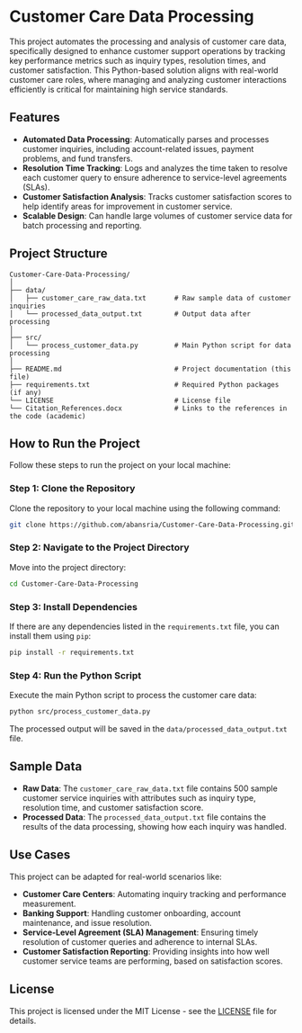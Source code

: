 
# Customer Care Data Processing

This project automates the processing and analysis of customer care data, specifically designed to enhance customer support operations by tracking key performance metrics such as inquiry types, resolution times, and customer satisfaction. This Python-based solution aligns with real-world customer care roles, where managing and analyzing customer interactions efficiently is critical for maintaining high service standards.

## Features
- **Automated Data Processing**: Automatically parses and processes customer inquiries, including account-related issues, payment problems, and fund transfers.
- **Resolution Time Tracking**: Logs and analyzes the time taken to resolve each customer query to ensure adherence to service-level agreements (SLAs).
- **Customer Satisfaction Analysis**: Tracks customer satisfaction scores to help identify areas for improvement in customer service.
- **Scalable Design**: Can handle large volumes of customer service data for batch processing and reporting.

## Project Structure
```
Customer-Care-Data-Processing/
│
├── data/
│   ├── customer_care_raw_data.txt       # Raw sample data of customer inquiries
│   └── processed_data_output.txt        # Output data after processing
│
├── src/
│   └── process_customer_data.py         # Main Python script for data processing
│
├── README.md                            # Project documentation (this file)
├── requirements.txt                     # Required Python packages (if any)
└── LICENSE                              # License file
└──	Citation_References.docx			 # Links to the references in the code (academic)
```

## How to Run the Project
Follow these steps to run the project on your local machine:

### Step 1: Clone the Repository
Clone the repository to your local machine using the following command:

```bash
git clone https://github.com/abansria/Customer-Care-Data-Processing.git
```

### Step 2: Navigate to the Project Directory
Move into the project directory:

```bash
cd Customer-Care-Data-Processing
```

### Step 3: Install Dependencies
If there are any dependencies listed in the `requirements.txt` file, you can install them using `pip`:

```bash
pip install -r requirements.txt
```

### Step 4: Run the Python Script
Execute the main Python script to process the customer care data:

```bash
python src/process_customer_data.py
```

The processed output will be saved in the `data/processed_data_output.txt` file.

## Sample Data
- **Raw Data**: The `customer_care_raw_data.txt` file contains 500 sample customer service inquiries with attributes such as inquiry type, resolution time, and customer satisfaction score.
- **Processed Data**: The `processed_data_output.txt` file contains the results of the data processing, showing how each inquiry was handled.

## Use Cases
This project can be adapted for real-world scenarios like:
- **Customer Care Centers**: Automating inquiry tracking and performance measurement.
- **Banking Support**: Handling customer onboarding, account maintenance, and issue resolution.
- **Service-Level Agreement (SLA) Management**: Ensuring timely resolution of customer queries and adherence to internal SLAs.
- **Customer Satisfaction Reporting**: Providing insights into how well customer service teams are performing, based on satisfaction scores.

## License
This project is licensed under the MIT License - see the [LICENSE](LICENSE) file for details.
